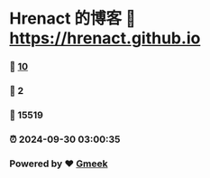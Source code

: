 # Hrenact 的博客 :link: https://hrenact.github.io 
### :page_facing_up: [10](https://hrenact.github.io/tag.html) 
### :speech_balloon: 2 
### :hibiscus: 15519 
### :alarm_clock: 2024-09-30 03:00:35 
### Powered by :heart: [Gmeek](https://github.com/Meekdai/Gmeek)
